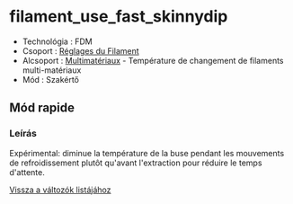 # filament\_use\_fast\_skinnydip

* Technológia : FDM
* Csoport : [Réglages du Filament](../filament_settings/filament_settings.md)
* Alcsoport : [Multimatériaux](../filament_settings/filament_settings.md#multimatériaux) - Température de changement de filaments multi-matériaux
* Mód : Szakértő

## Mód rapide

### Leírás

Expérimental: diminue la température de la buse pendant les mouvements de refroidissement plutôt qu'avant l'extraction pour réduire le temps d'attente.

[Vissza a változók listájához](variable_list.md)

